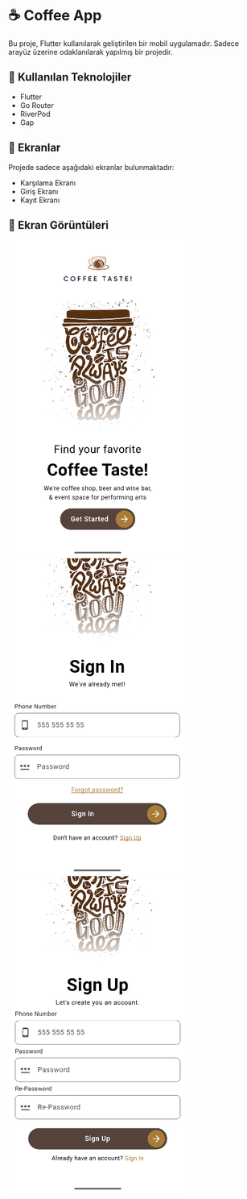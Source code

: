 # ☕ Coffee App 
Bu proje, Flutter kullanılarak geliştirilen bir mobil uygulamadır. Sadece arayüz üzerine odaklanılarak yapılmış bir projedir. 


## 🧭 Kullanılan Teknolojiler

- Flutter
- Go Router
- RiverPod
- Gap

## 📱 Ekranlar
Projede sadece aşağıdaki ekranlar bulunmaktadır:
- Karşılama Ekranı
- Giriş Ekranı
- Kayıt Ekranı

## 📸 Ekran Görüntüleri

![img.png](img.png) ![img_1.png](img_1.png) ![img_2.png](img_2.png)
